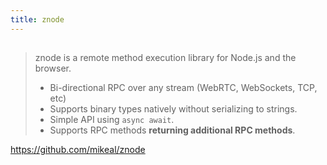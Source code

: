 ```yaml
---
title: znode
---
```


## 
> znode is a remote method execution library for Node.js and the browser.
>
> - Bi-directional RPC over any stream (WebRTC, WebSockets, TCP, etc)
> - Supports binary types natively without serializing to strings.
> - Simple API using `async await`.
> - Supports RPC methods **returning additional RPC methods**.

https://github.com/mikeal/znode
##